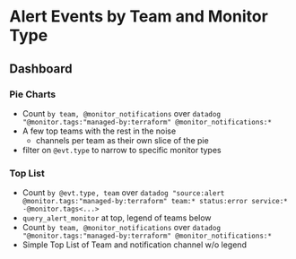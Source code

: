 # Alert Events by Team and Monitor Type

## Dashboard

### Pie Charts

- Count `by team, @monitor_notifications` over
      ```datadog
       "@monitor.tags:"managed-by:terraform" @monitor_notifications:*
      ```
- A few top teams with the rest in the noise
  - channels per team as their own slice of the pie
- filter on `@evt.type` to narrow to specific monitor types

### Top List

- Count `by @evt.type, team` over
      ```datadog
       "source:alert @monitor.tags:"managed-by:terraform" team:* status:error service:* -@monitor.tags<...>
      ```
- `query_alert_monitor` at top, legend of teams below
- Count `by team, @monitor_notifications` over
      ```datadog
      "@monitor.tags:"managed-by:terraform" @monitor_notifications:*
      ```
- Simple Top List of Team and notification channel w/o legend
